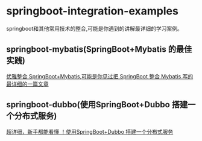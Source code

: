 # springboot-integration-examples

springboot和其他常用技术的整合,可能是你遇到的讲解最详细的学习案例。

## springboot-mybatis(SpringBoot+Mybatis 的最佳实践)

[优雅整合 SpringBoot+Mybatis,可能是你见过把 SpringBoot 整合 Mybatis 写的最详细的一篇文章](https://github.com/Snailclimb/springboot-integration-examples/blob/master/md/springboot-mybatis.md)


## springboot-dubbo(使用SpringBoot+Dubbo 搭建一个分布式服务)

[超详细，新手都能看懂 ！使用SpringBoot+Dubbo 搭建一个分布式服务](https://github.com/Snailclimb/springboot-integration-examples/blob/master/md/springboot-dubbo.md)

